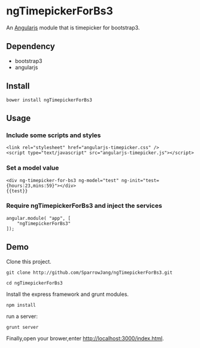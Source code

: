 ngTimepickerForBs3
==================

An [Angularjs](http://angularjs.org/) module that is timepicker for bootstrap3.

## Dependency

* bootstrap3
* angularjs

## Install

```
bower install ngTimepickerForBs3
```

## Usage

### Include some scripts and styles

```
<link rel="stylesheet" href="angularjs-timepicker.css" />
<script type="text/javascript" src="angularjs-timepicker.js"></script>
```

### Set a model value
```
<div ng-timepicker-for-bs3 ng-model="test" ng-init="test={hours:23,mins:59}"></div>
{{test}}
```

### Require ngTimepickerForBs3 and inject the services
```
angular.module( "app", [
    "ngTimepickerForBs3"
]);
```

## Demo

Clone this project.
 
```
git clone http://github.com/SparrowJang/ngTimepickerForBs3.git
 
cd ngTimepickerForBs3
```
 
Install the express framework and grunt modules.
```
npm install
```
 
run a server:
```
grunt server
```
 
Finally,open your brower,enter [http://localhost:3000/index.html](http://localhost/index.html).




